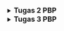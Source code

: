 <details>
<summary>
  <span style="font-size:16px;"><b>Tugas 2 PBP</b></span>
</summary>

## Pengimplementasian Checklist

 - Pertama, saya membuat sebuah direktori baru pada laptop saya, menginisiasi git dengan `git init`, dan mengkonfigurasi hal-hal yang diperlukan, seperti username dan email serta autentikasi.
 - Setelah itu, saya menginisiasi repositori di GitHub dan membuat file README.md sebagai commit pertama.
 - Setelah melakukan kedua langkah di atas, saya membuat branch utama baru terlebih dahulu `git branch -M main` dan menghubungkan repositori lokal dengan repositori di GitHub dengan `git remote add origin https://github.com/daavidjuan/Sugeng-Avenue.git`, kemudian saya melakukan push pada branch utama tersebut.
 - Saya memutuskan untuk melakukan cloning pada repositori ini ke komputer lokal, sehingga saya menjalankan perintah `git clone` di direktori berbeda dari yang sedang dikerjakan.
 - Setelah semua langkah di atas dilakukan, saya membuat virtual environment dengan perintah `python -m venv env` dan mengaktifkannya dengan `env\Scripts\activate`.
 - Di dalam direktori utama, saya membuat sebuah file bernama 'requirements.txt' dan mengisi file tersebut dengan sebuah dependencies yaitu
 '''
  django
  gunicorn
  whitenoise
  psycopg2-binary
  requests
  urllib3
 '''
- Instalasi dependencies dilakukan dengan menjalankan perintah `pip install -r requirements.txt`. Setelah itu, saya membuat sebuah project Django baru bernama 'Sugeng_Avenue' dengan perintah `django-admin startproject Sugeng_Avenue .`.
- Kemudian, saya menambahkan string "localhost, "127.0.0.1" pada ALLOWED_HOST di settings.py dan menonaktifkan virtual environment dengan perintah `deactivate`
- Setelah itu, saya menambahkan berkas `.gitignore` yang berisikan konfigurasi yang digunakan dalam repositori Git untuk menentukan berkas-berkas dan direktori-direktori yang harus diabaikan oleh Git. Kemudian saya melakukan `add, commit, dan push`.
  
  ### Membuat Aplikasi Django
  - Pertama, saya mengaktifkan virtual environment dengan perintah `env\Scripts\activate`. Setelah itu saya menjalankan perintah `python manage.py startapp main` untuk membuat aplikasi baru bernama main.
  - Setelah itu, saya mendaftarkan aplikasi main ke dalam project dengan menambahkan string 'main' pada file `settings.py` di dalam direktori project 'Sugeng-Avenue'.
  - Kemudian, saya membuat direktori baru bernama 'templates' di dalam direktori aplikasi main dan di dalamnya saya membuat file bernama `main.html` yang berisi `name, price, dan description`.
  - Setelah selesai membuat templates, saya melanjutkan dengan membuat models. Models dibuat dengan mengisi berkas `models.py` dengan atribut name, price, dan description dengan tipe data sesuai apa yang diperlukan.
  - Kemudian, saya melakukan migrasi model dengan perintah `python manage.py makemigrations` kemudian menerapkan migrasi ke dalam basis data lokal dengan `python manage.py migrate`.
 
  ### Mengintegrasikan Komponen MVT
  - Pengintegrasian dilakukan dengan menambahkan `from django.shortcuts import render` pada file `views.py`. Kemudian dalam file tersebut ditambahkan fungsi `show_main` yang berisikan komponen yang diperlukan dalam models, yaitu `name, price, dan description` dari product.
  - Dalam `views.py`, terdapat perintah `return render(request, "main.html", context)` yang menghubungkan views dengan template HTML, function show_main menerima parameter request yang akan mengatur permintaan HTTP dan mengembalikan tampilan yang sesuai.
  - Kemudian, saya memodifikasi file `main.html` pada `templates` kemudian mengubah isinya dengan {{ name }}, {{ price }}, {{ description }}.
  - Kemudian saya membuat urls.py pada direktori aplikasi main untuk memetakan function pada views.py, dalam urls.py terdapat function path yang menerima parameter ' ' agar halaman aplikasi tersebut muncul pada halaman utama localpath.
  - Kemudian saya mengisi file test.py untuk melakukan unit testing. Setelah itu menjalankan perintah `python manage.py test`
 ### Deployment PWS
 - Karena sudah memiliki akun, saya membuat sebuah project baru bernama Sugeng-Avenue. Kemudian mengganti kode pada settings.py di proyek Django yang sudah kamu buat tadi, tambahkan URL deployment PWS pada ALLOWED_HOSTS.
 - Kode yang diubah menjadi `ALLOWED_HOSTS = ["localhost", "127.0.0.1", "david-juan-sugengavenue.pbp.cs.ui.ac.id"]`. Kemudian saya melakukan `add, commit, dan push`.
 - Setelah itu, saya mengubah nama branch utama menjadi main dengan `git branch -M main`. Kemudian melakukan `push` ke PWS dengan `git push pws main:master`.

## BAGAN
![image](https://github.com/user-attachments/assets/b6df3c23-49a1-4726-b22f-3e8edaacbc4c)

## Fungsi Git dalam pengembangan perangkat lunak
Git memungkinkan para penggunanya untuk dapat bekerja secara kolaboratif atau bekerja sama bersama kelompok, melacak setiap perubahan yang dibuat, dan mengelola perubahan yang terjadi pada kode dari waktu ke waktu. Git memiliki fitur dimana memungkinkan pemilik kode untuk membuat branch untuk mengerjakan fitur atau perbaikan secara terpisah dari branch utama, meminimalisir terjadinya error pada branch utama. 

## Pemilihan Framework Django sebagai permulaan
Sebagai permulaan, penggunaan bahasa python sangat memudahkan para penggunanya karena bahasa python jauh lebih mudah untuk dikenal bagi para pemula. Sebagai mahasiswa yang baru menjalankan 1 tahun perkuliahan di Fasilkom, saya merasa tidak terlalu kesulitan ketika menulis kode dengan bahasa python. Kemudian, Django juga memiliki tutorial dan sumber daya yang banyak untuk mendukung pembelajaran. Django telah digunakan untuk membangun berbagai macam aplikasi web, menunjukkan bahwa Django adalah framework yang dapat diandalkan untuk sebuah project.

## Alasan model Django disebut sebagai ORM
Model Django adalah sebuah representasi objek dari data yang akan disimpan ke dalam database. Sebagai contoh, dalam model saya di atas, terdapat atribut name, price, dan description, Django akan membuat tabel model tersebut dengan kolom name, price, dan description. Selain itu, ORM Django terintegrasi secara erat dengan framework Django lainnya, sehingga memudahkan para pengguna juga untuk memabangun sebuah aplikasi web. ORM pada Django memungkinkan pengembangan aplikasi berbasis data menjadi lebih sederhana, cepat, dan mudah dipahami oleh para penggunanya.
</details>

<details>
<summary>
  <span style="font-size:16px;"><b>Tugas 3 PBP</b></span>
</summary>

## Data Delivery dalam pengimplementasian sebuah platform
Dalam sebuah platform, data delivery memungkinkan untuk memberikan kita beberapa kemudahan. Dengan adanya sistem data delivery yang efisien, kita bisa memastikan bahwa pengguna menerima data yang relevan dengan kebutuhan mereka, tanpa hambatan, kapan pun dan di mana pun mereka berada. Hal ini pada gilirannya meningkatkan performa platform secara keseluruhan. Beberapa aspek utama yang dipengaruhi oleh efektivitas data delivery meliputi skalabilitas, di mana platform mampu menangani volume data yang terus meningkat seiring dengan pertumbuhan jumlah pengguna dan interaksi keamanan data, yang menjamin bahwa data sensitif terlindungi dari akses yang tidak sah atau manipulasi selama proses pengiriman; serta user experience, yang secara langsung berkaitan dengan kecepatan dan efisiensi data yang diterima pengguna, sehingga menciptakan interaksi yang lebih responsif dan memuaskan.

## XML or JSON? Mengapa JSON lebih populer dibandingkan XML?
Menurut saya, JSON lebih baik daripada XML karena lebih familiar bagi orang-orang. Namun, tetap antara JSON dan XML memiliki kelebihannya masing-masing. JSON memiliki sintaks yang lebih sederhana dan ringkas, sehingga membuatnya lebih mudah dibaca oleh manusia maupun mesin. JSON memiliki ukuran data yang relatif lebih ringan dan hal ini membuat transmisi data semakin cepat. 

## Fungsi dari Method `is_valid()` dan mengapa kita membutuhkan method tersebut?
Method `is_valid()` adalah untuk memvalidasi fields yang terdapat pada forms. 

## Mengapa kita membutuhkan csrf_token saat membuat form di Django? Apa yang dapat terjadi jika kita tidak menambahkan csrf_token pada form Django? Bagaimana hal tersebut dapat dimanfaatkan oleh penyerang?
aw

## Pengimplementasian Checklist
aw

## Mengakses keempat URL di poin 2 menggunakan Postman, membuat screenshot dari hasil akses URL pada Postman, dan menambahkannya ke dalam README.md.
aw